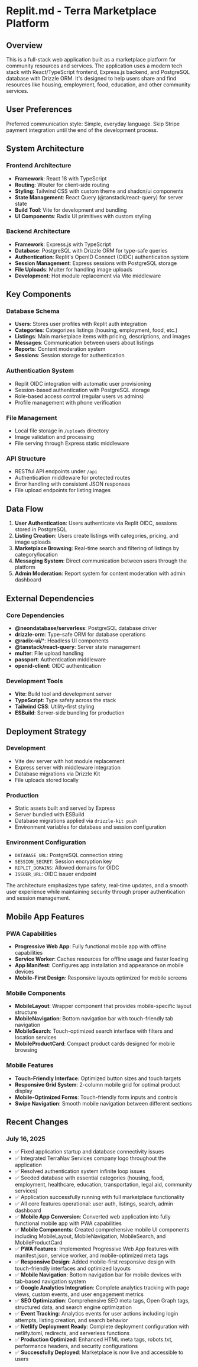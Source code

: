 # Replit.md - Terra Marketplace Platform

## Overview

This is a full-stack web application built as a marketplace platform for community resources and services. The application uses a modern tech stack with React/TypeScript frontend, Express.js backend, and PostgreSQL database with Drizzle ORM. It's designed to help users share and find resources like housing, employment, food, education, and other community services.

## User Preferences

Preferred communication style: Simple, everyday language.
Skip Stripe payment integration until the end of the development process.

## System Architecture

### Frontend Architecture
- **Framework**: React 18 with TypeScript
- **Routing**: Wouter for client-side routing
- **Styling**: Tailwind CSS with custom theme and shadcn/ui components
- **State Management**: React Query (@tanstack/react-query) for server state
- **Build Tool**: Vite for development and bundling
- **UI Components**: Radix UI primitives with custom styling

### Backend Architecture
- **Framework**: Express.js with TypeScript
- **Database**: PostgreSQL with Drizzle ORM for type-safe queries
- **Authentication**: Replit's OpenID Connect (OIDC) authentication system
- **Session Management**: Express sessions with PostgreSQL storage
- **File Uploads**: Multer for handling image uploads
- **Development**: Hot module replacement via Vite middleware

## Key Components

### Database Schema
- **Users**: Stores user profiles with Replit auth integration
- **Categories**: Categorizes listings (housing, employment, food, etc.)
- **Listings**: Main marketplace items with pricing, descriptions, and images
- **Messages**: Communication between users about listings
- **Reports**: Content moderation system
- **Sessions**: Session storage for authentication

### Authentication System
- Replit OIDC integration with automatic user provisioning
- Session-based authentication with PostgreSQL storage
- Role-based access control (regular users vs admins)
- Profile management with phone verification

### File Management
- Local file storage in `/uploads` directory
- Image validation and processing
- File serving through Express static middleware

### API Structure
- RESTful API endpoints under `/api`
- Authentication middleware for protected routes
- Error handling with consistent JSON responses
- File upload endpoints for listing images

## Data Flow

1. **User Authentication**: Users authenticate via Replit OIDC, sessions stored in PostgreSQL
2. **Listing Creation**: Users create listings with categories, pricing, and image uploads
3. **Marketplace Browsing**: Real-time search and filtering of listings by category/location
4. **Messaging System**: Direct communication between users through the platform
5. **Admin Moderation**: Report system for content moderation with admin dashboard

## External Dependencies

### Core Dependencies
- **@neondatabase/serverless**: PostgreSQL database driver
- **drizzle-orm**: Type-safe ORM for database operations
- **@radix-ui/***: Headless UI components
- **@tanstack/react-query**: Server state management
- **multer**: File upload handling
- **passport**: Authentication middleware
- **openid-client**: OIDC authentication

### Development Tools
- **Vite**: Build tool and development server
- **TypeScript**: Type safety across the stack
- **Tailwind CSS**: Utility-first styling
- **ESBuild**: Server-side bundling for production

## Deployment Strategy

### Development
- Vite dev server with hot module replacement
- Express server with middleware integration
- Database migrations via Drizzle Kit
- File uploads stored locally

### Production
- Static assets built and served by Express
- Server bundled with ESBuild
- Database migrations applied via `drizzle-kit push`
- Environment variables for database and session configuration

### Environment Configuration
- `DATABASE_URL`: PostgreSQL connection string
- `SESSION_SECRET`: Session encryption key
- `REPLIT_DOMAINS`: Allowed domains for OIDC
- `ISSUER_URL`: OIDC issuer endpoint

The architecture emphasizes type safety, real-time updates, and a smooth user experience while maintaining security through proper authentication and session management.

## Mobile App Features

### PWA Capabilities
- **Progressive Web App**: Fully functional mobile app with offline capabilities
- **Service Worker**: Caches resources for offline usage and faster loading
- **App Manifest**: Configures app installation and appearance on mobile devices
- **Mobile-First Design**: Responsive layouts optimized for mobile screens

### Mobile Components
- **MobileLayout**: Wrapper component that provides mobile-specific layout structure
- **MobileNavigation**: Bottom navigation bar with touch-friendly tab navigation
- **MobileSearch**: Touch-optimized search interface with filters and location services
- **MobileProductCard**: Compact product cards designed for mobile browsing

### Mobile Features
- **Touch-Friendly Interface**: Optimized button sizes and touch targets
- **Responsive Grid System**: 2-column mobile grid for optimal product display
- **Mobile-Optimized Forms**: Touch-friendly form inputs and controls
- **Swipe Navigation**: Smooth mobile navigation between different sections

## Recent Changes

### July 16, 2025
- ✅ Fixed application startup and database connectivity issues
- ✅ Integrated TerraNav Services company logo throughout the application
- ✅ Resolved authentication system infinite loop issues
- ✅ Seeded database with essential categories (housing, food, employment, healthcare, education, transportation, legal aid, community services)
- ✅ Application successfully running with full marketplace functionality
- ✅ All core features operational: user auth, listings, search, admin dashboard
- ✅ **Mobile App Conversion**: Converted web application into fully functional mobile app with PWA capabilities
- ✅ **Mobile Components**: Created comprehensive mobile UI components including MobileLayout, MobileNavigation, MobileSearch, and MobileProductCard
- ✅ **PWA Features**: Implemented Progressive Web App features with manifest.json, service worker, and mobile-optimized meta tags
- ✅ **Responsive Design**: Added mobile-first responsive design with touch-friendly interfaces and optimized layouts
- ✅ **Mobile Navigation**: Bottom navigation bar for mobile devices with tab-based navigation system
- ✅ **Google Analytics Integration**: Complete analytics tracking with page views, custom events, and user engagement metrics
- ✅ **SEO Optimization**: Comprehensive SEO meta tags, Open Graph tags, structured data, and search engine optimization
- ✅ **Event Tracking**: Analytics events for user actions including login attempts, listing creation, and search behavior
- ✅ **Netlify Deployment Ready**: Complete deployment configuration with netlify.toml, redirects, and serverless functions
- ✅ **Production Optimized**: Enhanced HTML meta tags, robots.txt, performance headers, and security configurations
- ✅ **Successfully Deployed**: Marketplace is now live and accessible to users